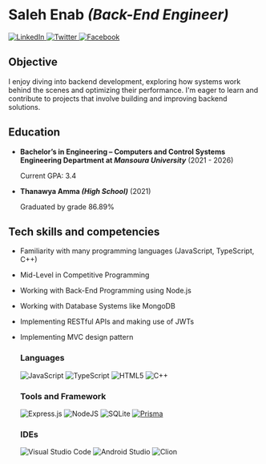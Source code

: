 # Saleh Enab _(Back-End Engineer)_

[![LinkedIn](https://img.shields.io/badge/linkedin-%230077B5.svg?style=for-the-badge&logo=linkedin&logoColor=white)
](https://www.linkedin.com/in/saleh-enab2/)
[![Twitter](https://img.shields.io/badge/Twitter-%231DA1F2.svg?style=for-the-badge&logo=Twitter&logoColor=white)
](https://x.com/SalehEnab?t=yuvZ5GztoIJAApnQW7ckIQ&s=09)
[![Facebook](https://img.shields.io/badge/Facebook-%231877F2.svg?style=for-the-badge&logo=Facebook&logoColor=white)
](https://www.facebook.com/profile.php?id=100014811606860)

## Objective
I enjoy diving into backend development, exploring how systems work behind the scenes and optimizing their performance. I'm eager to learn and contribute to projects that involve building and improving backend solutions.


## Education
* **Bachelor’s in Engineering – Computers and Control Systems Engineering Department at _Mansoura University_** (2021 - 2026)

  Current GPA: 3.4



* **Thanawya Amma _(High School)_** (2021)
  
  Graduated by grade 86.89%

## Tech skills and competencies
* Familiarity with many programming languages (JavaScript, TypeScript, C++)
* Mid-Level in Competitive Programming
* Working with Back-End Programming using Node.js
* Working with Database Systems like MongoDB
* Implementing RESTful APIs and making use of JWTs
* Implementing MVC design pattern

  ### Languages
  ![JavaScript](https://img.shields.io/badge/javascript-%23323330.svg?style=for-the-badge&logo=javascript&logoColor=%23F7DF1E)
  ![TypeScript](https://img.shields.io/badge/TypeScript-007ACC?style=for-the-badge&logo=typescript&logoColor=white)
  ![HTML5](https://img.shields.io/badge/html5-%23E34F26.svg?style=for-the-badge&logo=html5&logoColor=white)
  ![C++](https://img.shields.io/badge/C%2B%2B-00599C?style=for-the-badge&logo=c%2B%2B&logoColor=white)

  ### Tools and Framework
  ![Express.js](https://img.shields.io/badge/express.js-%23404d59.svg?style=for-the-badge&logo=express&logoColor=%2361DAFB)
  ![NodeJS](https://img.shields.io/badge/node.js-6DA55F?style=for-the-badge&logo=node.js&logoColor=white)
  ![SQLite](https://img.shields.io/badge/MongoDB-4EA94B?style=for-the-badge&logo=mongodb&logoColor=white)
  [![Prisma](https://img.shields.io/badge/Prisma-2D3748?logo=prisma&logoColor=white)](#)



  ### IDEs
  ![Visual Studio Code](https://img.shields.io/badge/Visual%20Studio%20Code-0078d7.svg?style=for-the-badge&logo=visual-studio-code&logoColor=white)
  ![Android Studio](https://img.shields.io/badge/Android%20Studio-3DDC84.svg?style=for-the-badge&logo=android-studio&logoColor=white)
  ![Clion](https://img.shields.io/badge/CLion-000000?style=for-the-badge&logo=clion&logoColor=white)

  
